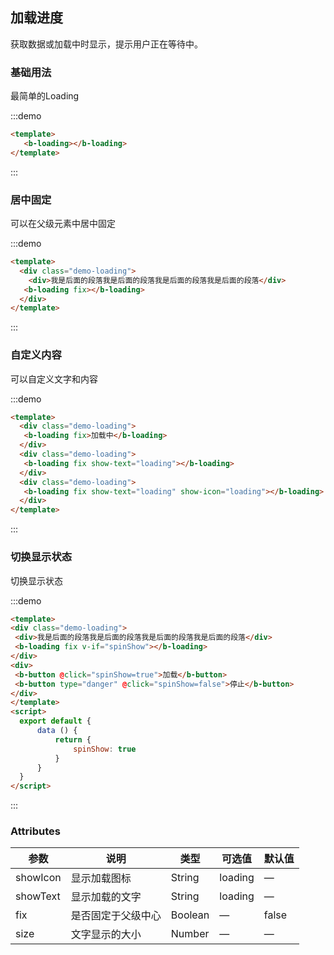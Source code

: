 ## 加载进度

<template>
    <div class="global-anchor">
      <b-anchor :scroll-offset="100">
        <b-anchor-link href="#ji-chu-yong-fa" title="基础用法"></b-anchor-link>
        <b-anchor-link href="#ju-zhong-gu-ding" title="居中固定"></b-anchor-link>
        <b-anchor-link href="#zi-ding-yi-nei-rong" title="自定义内容"></b-anchor-link>
        <b-anchor-link href="#qie-huan-xian-shi-zhuang-tai" title="切换显示状态"></b-anchor-link>
        <b-anchor-link href="#attributes" title=" Attributes"></b-anchor-link>
      </b-anchor>
    </div>
</template>

获取数据或加载中时显示，提示用户正在等待中。

### 基础用法

最简单的Loading

:::demo 

```html
<template>
   <b-loading></b-loading>
</template>
```
:::

### 居中固定

可以在父级元素中居中固定

:::demo 
```html
<template>
  <div class="demo-loading">
    <div>我是后面的段落我是后面的段落我是后面的段落我是后面的段落</div>
   <b-loading fix></b-loading>
  </div>
</template>
```
:::

### 自定义内容

可以自定义文字和内容

:::demo 
```html
<template>
  <div class="demo-loading">
   <b-loading fix>加载中</b-loading>
  </div>
  <div class="demo-loading">
   <b-loading fix show-text="loading"></b-loading>
  </div>
  <div class="demo-loading">
   <b-loading fix show-text="loading" show-icon="loading"></b-loading>
  </div>
</template>
```
:::

### 切换显示状态

切换显示状态

:::demo 
```html
<template>
<div class="demo-loading">
 <div>我是后面的段落我是后面的段落我是后面的段落我是后面的段落</div>
 <b-loading fix v-if="spinShow"></b-loading>
</div>
<div>
 <b-button @click="spinShow=true">加载</b-button>
 <b-button type="danger" @click="spinShow=false">停止</b-button>
</div>
</template>
<script>
  export default {
      data () {
          return {
              spinShow: true
          }
      }
  }
</script>
```
:::

### Attributes

| 参数      | 说明    | 类型      | 可选值       | 默认值   |
|---------- |-------- |---------- |-------------  |-------- |
| showIcon     |  显示加载图标   | String  |   loading        |   —   |
| showText   |  显示加载的文字   | String  |   loading  |  —    |
| fix   |  是否固定于父级中心   | Boolean  |   —   | false   |
| size  |  文字显示的大小  | Number  |   —   |  —    |
